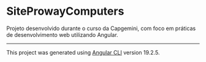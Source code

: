 # SiteProwayComputers

Projeto desenvolvido durante o curso da Capgemini, com foco em práticas de desenvolvimento web utilizando Angular.

---

This project was generated using [Angular CLI](https://github.com/angular/angular-cli) version 19.2.5.
